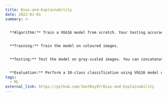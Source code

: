 ```yaml
---
title: Bias-and-Explainability
date: 2022-01-01
summary: >-
  

  **Algorithm:** Train a VGG16 model from scratch. Your testing accuracy must cross 60%. Hint: You may modify the architecture.


  **Training:** Train the model on coloured images.


  **Testing:** Test the model on gray-scaled images. You can concatenate the gray scale images to make number of channels as 3.


  **Evaluation:** Perform a 10-class classification using VGG16 model on cifar10 dataset
tags:
  - ML
external_link: https://github.com/JeetRoy97/Bias-and-Explainability
---
```

